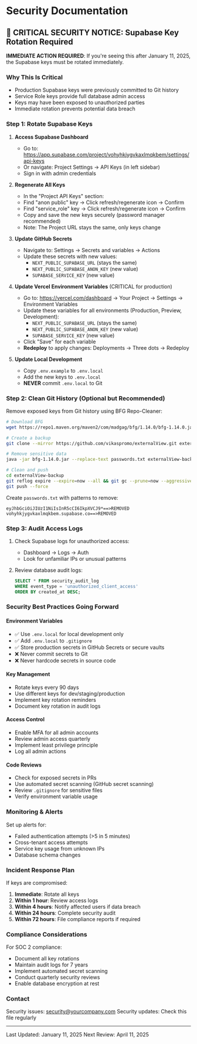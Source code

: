 # Security Documentation

## 🔐 CRITICAL SECURITY NOTICE: Supabase Key Rotation Required

**IMMEDIATE ACTION REQUIRED**: If you're seeing this after January 11, 2025, the Supabase keys must be rotated immediately.

### Why This Is Critical
- Production Supabase keys were previously committed to Git history
- Service Role keys provide full database admin access
- Keys may have been exposed to unauthorized parties
- Immediate rotation prevents potential data breach

### Step 1: Rotate Supabase Keys

1. **Access Supabase Dashboard**
   - Go to: https://app.supabase.com/project/vohyhkjygvkaxlmqkbem/settings/api-keys
   - Or navigate: Project Settings → API Keys (in left sidebar)
   - Sign in with admin credentials

2. **Regenerate All Keys**
   - In the "Project API Keys" section:
   - Find "anon public" key → Click refresh/regenerate icon → Confirm
   - Find "service_role" key → Click refresh/regenerate icon → Confirm
   - Copy and save the new keys securely (password manager recommended)
   - Note: The Project URL stays the same, only keys change

3. **Update GitHub Secrets**
   - Navigate to: Settings → Secrets and variables → Actions
   - Update these secrets with new values:
     - `NEXT_PUBLIC_SUPABASE_URL` (stays the same)
     - `NEXT_PUBLIC_SUPABASE_ANON_KEY` (new value)
     - `SUPABASE_SERVICE_KEY` (new value)

4. **Update Vercel Environment Variables** (CRITICAL for production)
   - Go to: https://vercel.com/dashboard → Your Project → Settings → Environment Variables
   - Update these variables for all environments (Production, Preview, Development):
     - `NEXT_PUBLIC_SUPABASE_URL` (stays the same)
     - `NEXT_PUBLIC_SUPABASE_ANON_KEY` (new value)
     - `SUPABASE_SERVICE_KEY` (new value)
   - Click "Save" for each variable
   - **Redeploy** to apply changes: Deployments → Three dots → Redeploy

5. **Update Local Development**
   - Copy `.env.example` to `.env.local`
   - Add the new keys to `.env.local`
   - **NEVER** commit `.env.local` to Git

### Step 2: Clean Git History (Optional but Recommended)

Remove exposed keys from Git history using BFG Repo-Cleaner:

```bash
# Download BFG
wget https://repo1.maven.org/maven2/com/madgag/bfg/1.14.0/bfg-1.14.0.jar

# Create a backup
git clone --mirror https://github.com/vikaspromo/externalView.git externalView-backup

# Remove sensitive data
java -jar bfg-1.14.0.jar --replace-text passwords.txt externalView-backup

# Clean and push
cd externalView-backup
git reflog expire --expire=now --all && git gc --prune=now --aggressive
git push --force
```

Create `passwords.txt` with patterns to remove:
```
eyJhbGciOiJIUzI1NiIsInR5cCI6IkpXVCJ9*==>REMOVED
vohyhkjygvkaxlmqkbem.supabase.co==>REMOVED
```

### Step 3: Audit Access Logs

1. Check Supabase logs for unauthorized access:
   - Dashboard → Logs → Auth
   - Look for unfamiliar IPs or unusual patterns

2. Review database audit logs:
   ```sql
   SELECT * FROM security_audit_log 
   WHERE event_type = 'unauthorized_client_access'
   ORDER BY created_at DESC;
   ```

### Security Best Practices Going Forward

#### Environment Variables
- ✅ Use `.env.local` for local development only
- ✅ Add `.env.local` to `.gitignore`
- ✅ Store production secrets in GitHub Secrets or secure vaults
- ❌ Never commit secrets to Git
- ❌ Never hardcode secrets in source code

#### Key Management
- Rotate keys every 90 days
- Use different keys for dev/staging/production
- Implement key rotation reminders
- Document key rotation in audit logs

#### Access Control
- Enable MFA for all admin accounts
- Review admin access quarterly
- Implement least privilege principle
- Log all admin actions

#### Code Reviews
- Check for exposed secrets in PRs
- Use automated secret scanning (GitHub secret scanning)
- Review `.gitignore` for sensitive files
- Verify environment variable usage

### Monitoring & Alerts

Set up alerts for:
- Failed authentication attempts (>5 in 5 minutes)
- Cross-tenant access attempts
- Service key usage from unknown IPs
- Database schema changes

### Incident Response Plan

If keys are compromised:
1. **Immediate**: Rotate all keys
2. **Within 1 hour**: Review access logs
3. **Within 4 hours**: Notify affected users if data breach
4. **Within 24 hours**: Complete security audit
5. **Within 72 hours**: File compliance reports if required

### Compliance Considerations

For SOC 2 compliance:
- Document all key rotations
- Maintain audit logs for 7 years
- Implement automated secret scanning
- Conduct quarterly security reviews
- Enable database encryption at rest

### Contact

Security issues: security@yourcompany.com
Security updates: Check this file regularly

---
Last Updated: January 11, 2025
Next Review: April 11, 2025